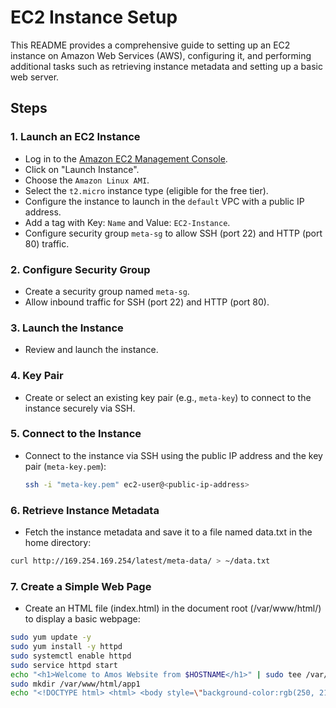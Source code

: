 # EC2 Instance Setup  

This README provides a comprehensive guide to setting up an EC2 instance on Amazon Web Services (AWS), configuring it, and performing additional tasks such as retrieving instance metadata and setting up a basic web server.

## Steps

### 1. Launch an EC2 Instance
- Log in to the [Amazon EC2 Management Console](https://console.aws.amazon.com/ec2/).
- Click on "Launch Instance".
- Choose the `Amazon Linux AMI`.
- Select the `t2.micro` instance type (eligible for the free tier).
- Configure the instance to launch in the `default` VPC with a public IP address.
- Add a tag with Key: `Name` and Value: `EC2-Instance`.
- Configure security group `meta-sg` to allow SSH (port 22) and HTTP (port 80) traffic.

### 2. Configure Security Group
- Create a security group named `meta-sg`.
- Allow inbound traffic for SSH (port 22) and HTTP (port 80).

### 3. Launch the Instance
- Review and launch the instance.

### 4. Key Pair
- Create or select an existing key pair (e.g., `meta-key`) to connect to the instance securely via SSH.

### 5. Connect to the Instance
- Connect to the instance via SSH using the public IP address and the key pair (`meta-key.pem`):
  ```bash
  ssh -i "meta-key.pem" ec2-user@<public-ip-address>

### 6. Retrieve Instance Metadata
- Fetch the instance metadata and save it to a file named data.txt in the home directory:
 ```bash
curl http://169.254.169.254/latest/meta-data/ > ~/data.txt
```
### 7. Create a Simple Web Page
- Create an HTML file (index.html) in the document root (/var/www/html/) to display a basic webpage:
 ```bash
sudo yum update -y
sudo yum install -y httpd
sudo systemctl enable httpd
sudo service httpd start
echo "<h1>Welcome to Amos Website from $HOSTNAME</h1>" | sudo tee /var/www/html/index.html
sudo mkdir /var/www/html/app1
echo "<!DOCTYPE html> <html> <body style=\"background-color:rgb(250, 210, 210);\"> <h1>Welcome to Amos Website from $HOSTNAME!</h1> <p>Ec2 Demo</p> <p>Application Version: V1</p> </body></html>" | sudo tee /var/www/html/app1/index.html
```



